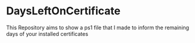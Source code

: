 # DaysLeftOnCertificate
This Repository aims to show a ps1 file that I made to inform the remaining days of your installed certificates
